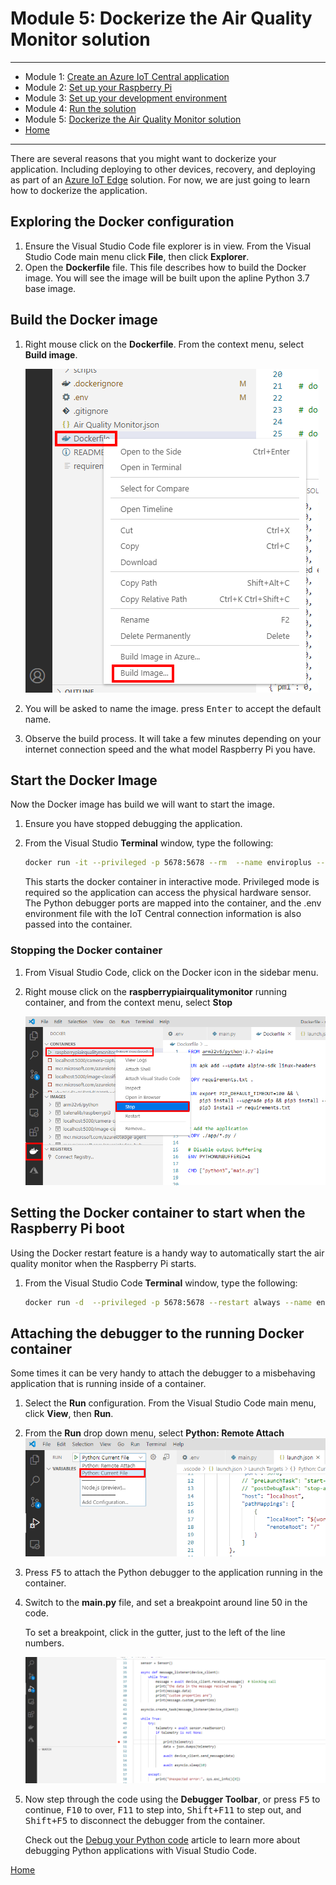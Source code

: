 # Module 5: Dockerize the Air Quality Monitor solution

---

* Module 1: [Create an Azure IoT Central application](../module_1_create_iot_hub/README.md)
* Module 2: [Set up your Raspberry Pi](../module_2_set_up_raspberry_pi/README.md)
* Module 3: [Set up your development environment](../module_3_set_up_computer/README.md)
* Module 4: [Run the solution](../module_4_building_the_solution/README.md)
* Module 5: [Dockerize the Air Quality Monitor solution](../module_5_docker/README.md)
* [Home](../../README.md)

---

There are several reasons that you might want to dockerize your application. Including deploying to other devices, recovery, and deploying as part of an [Azure IoT Edge](https://docs.microsoft.com/en-us/azure/iot-edge/?WT.mc_id=julyot-aqm-dglover) solution.  For now, we are just going to learn how to dockerize the application.

## Exploring the Docker configuration

1. Ensure the Visual Studio Code file explorer is in view. From the Visual Studio Code main menu click **File**, then click **Explorer**.
2. Open the **Dockerfile** file. This file describes how to build the Docker image. You will see the image will be built upon the apline Python 3.7 base image.

## Build the Docker image

1. Right mouse click on the **Dockerfile**. From the context menu, select **Build image**.

    ![](../resources/vs-code-docker-build.png)
2. You will be asked to name the image. press <kbd>Enter</kbd> to accept the default name.
3. Observe the build process. It will take a few minutes depending on your internet connection speed and the what model Raspberry Pi you have.

## Start the Docker Image

Now the Docker image has build we will want to start the image.

1. Ensure you have stopped debugging the application.
2. From the Visual Studio **Terminal** window, type the following:
    
    ```bash
    docker run -it --privileged -p 5678:5678 --rm  --name enviroplus --env-file .env  raspberrypiairqualitymonitor:latest
    ```

    This starts the docker container in interactive mode. Privileged mode is required so the application can access the physical hardware sensor. The Python debugger ports are mapped into the container, and the .env environment file with the IoT Central connection information is also passed into the container.

### Stopping the Docker container

1. From Visual Studio Code, click on the Docker icon in the sidebar menu.
2. Right mouse click on the **raspberrypiairqualitymonitor** running container, and from the context menu, select **Stop**

    ![](../resources/vs-code-docker-stop.png)

## Setting the Docker container to start when the Raspberry Pi boot

Using the Docker restart feature is a handy way to automatically start the air quality monitor when the Raspberry Pi starts.

1. From the Visual Studio Code **Terminal** window, type the following:

    ```bash
    docker run -d  --privileged -p 5678:5678 --restart always --name enviroplus  --env-file .env  raspberrypiairqualitymonitor:latest
    ```

## Attaching the debugger to the running Docker container

Some times it can be very handy to attach the debugger to a misbehaving application that is running inside of a container.

1. Select the **Run** configuration. From the Visual Studio Code main menu, click **View**, then **Run**.
2. From the **Run** drop down menu, select **Python: Remote Attach**
    ![](../resources/vs-code-run-select.png)
3. Press <kbd>F5</kbd> to attach the Python debugger to the application running in the container.
4. Switch to the **main.py** file, and set a breakpoint around line 50 in the code. 

    To set a breakpoint, click in the gutter, just to the left of the line numbers.

    ![](../resources/vs-code-breakpoint-set.png)
5. Now step through the code using the **Debugger Toolbar**, or press <kbd>F5</kbd> to continue, <kbd>F10</kbd> to over, <kbd>F11</kbd> to step into, <kbd>Shift+F11</kbd> to step out, and <kbd>Shift+F5</kbd> to disconnect the debugger from the container.

    Check out the [Debug your Python code](https://docs.microsoft.com/en-us/visualstudio/python/debugging-python-in-visual-studio?view=vs-2019&WT.mc_id=julyot-aqm-dglover) article to learn more about debugging Python applications with Visual Studio Code.

[Home](../../README.md)